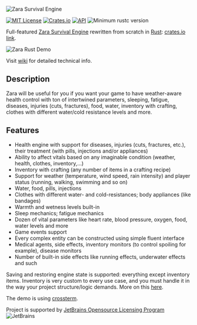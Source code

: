 ![Zara Survival Engine](http://imw.su/zaralogo_rust_gh.png)

[![MIT License](https://img.shields.io/badge/License-MIT-green.svg)](https://github.com/vagrod/zara-rust/blob/master/zara/LICENSE)
[![Crates.io](https://img.shields.io/crates/v/zara?color=orange)](https://crates.io/crates/zara)
[![API](https://docs.rs/zara/badge.svg)](https://docs.rs/zara)
![Minimum rustc version](https://img.shields.io/badge/rustc-1.36+-lightgray.svg)

Full-featured [Zara Survival Engine](https://github.com/vagrod/zara) rewritten from scratch in [Rust](https://www.rust-lang.org): [crates.io link](https://crates.io/crates/zara).


![Zara Rust Demo](http://imw.su/zara_rust_008.png)

Visit [wiki](https://github.com/vagrod/zara-rust/wiki) for detailed technical info.

## Description
Zara will be useful for you if you want your game to have weather-aware health control with ton of intertwined parameters, sleeping, fatigue, diseases, injuries (cuts, fractures), food, water, inventory with crafting, clothes with different water/cold resistance levels and more.

## Features
- Health engine with support for diseases, injuries (cuts, fractures, etc.), their treatment (with pills, injections and/or appliances)
- Ability to affect vitals based on any imaginable condition (weather, health, clothes, inventory,...)
- Inventory with crafting (any number of items in a crafting recipe)
- Support for weather (temperature, wind speed, rain intensity) and player status (running, walking, swimming and so on)
- Water, food, pills, injections
- Clothes with different water- and cold-resistances; body appliances (like bandages)
- Warmth and wetness levels built-in
- Sleep mechanics; fatigue mechanics
- Dozen of vital parameters like heart rate, blood pressure, oxygen, food, water levels and more
- Game events support
- Every complex entity can be constructed using simple fluent interface
- Medical agents, side effects, inventory monitors (to control spoiling for example), disease monitors
- Number of built-in side effects like running effects, underwater effects and such

Saving and restoring engine state is supported: everything except inventory items. Inventory is very custom to every use case, and you must handle it in the way your project structure/logic demands. More on this [here](https://github.com/vagrod/zara-rust/wiki/State-Management).

The demo is using [crossterm](https://github.com/crossterm-rs/crossterm).

Project is supported by [JetBrains Opensource Licensing Program](https://www.jetbrains.com/opensource/?from=ZaraSurvivalEngine)\
![JetBrains](http://imw.su/jetbrains-variant-3.png)
